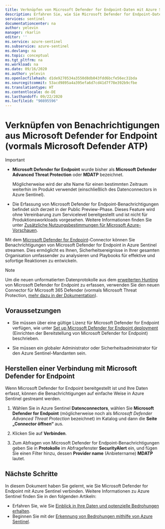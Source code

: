 ```yaml
---
title: Verknüpfen von Microsoft Defender for Endpoint-Daten mit Azure Sentinel | Microsoft-Dokumentation
description: Erfahren Sie, wie Sie Microsoft Defender for Endpoint-Daten (vormals Microsoft Defender ATP) mit Azure Sentinel verbinden.
services: sentinel
documentationcenter: na
author: yelevin
manager: rkarlin
editor: ''
ms.service: azure-sentinel
ms.subservice: azure-sentinel
ms.devlang: na
ms.topic: conceptual
ms.tgt_pltfrm: na
ms.workload: na
ms.date: 09/16/2020
ms.author: yelevin
ms.openlocfilehash: d1de9270534a3550d8db043fdd6bcfe56ec31bda
ms.sourcegitcommit: 53acd9895a4a395efa6d7cd41d7f78e392b9cfbe
ms.translationtype: HT
ms.contentlocale: de-DE
ms.lasthandoff: 09/22/2020
ms.locfileid: "90895596"
---
```

# <a name="connect-alerts-from-microsoft-defender-for-endpoint-formerly-microsoft-defender-atp"></a>Verknüpfen von Benachrichtigungen aus Microsoft Defender for Endpoint (vormals Microsoft Defender ATP)

> [!IMPORTANT]
>
> - **Microsoft Defender for Endpoint** wurde bisher als **Microsoft Defender Advanced Threat Protection** oder **MDATP** bezeichnet.
>
>     Möglicherweise wird der alte Name für einen bestimmten Zeitraum weiterhin im Produkt verwendet (einschließlich des Datenconnectors in Azure Sentinel).
>
> - Die Erfassung von Microsoft Defender for Endpoint-Benachrichtigungen befindet sich derzeit in der Public Preview-Phase.
> Dieses Feature wird ohne Vereinbarung zum Servicelevel bereitgestellt und ist nicht für Produktionsworkloads vorgesehen.
> Weitere Informationen finden Sie unter [Zusätzliche Nutzungsbestimmungen für Microsoft Azure-Vorschauen](https://azure.microsoft.com/support/legal/preview-supplemental-terms/).

Mit dem [Microsoft Defender for Endpoint](https://docs.microsoft.com/windows/security/threat-protection/microsoft-defender-atp/microsoft-defender-advanced-threat-protection)-Connector können Sie Benachrichtigungen von Microsoft Defender for Endpoint in Azure Sentinel streamen. Dies ermöglicht es Ihnen, Sicherheitsereignisse in Ihrer gesamten Organisation umfassender zu analysieren und Playbooks für effektive und sofortige Reaktionen zu entwickeln.

> [!NOTE]
>
> Um die neuen unformatierten Datenprotokolle aus dem [erweiterten Hunting](https://docs.microsoft.com/windows/security/threat-protection/microsoft-defender-atp/advanced-hunting-overview) von Microsoft Defender for Endpoint zu erfassen, verwenden Sie den neuen Connector für Microsoft 365 Defender (vormals Microsoft Threat Protection, [mehr dazu in der Dokumentation](./connect-microsoft-365-defender.md)).

## <a name="prerequisites"></a>Voraussetzungen

- Sie müssen über eine gültige Lizenz für Microsoft Defender for Endpoint verfügen, wie unter [Set up Microsoft Defender for Endpoint deployment](https://docs.microsoft.com/windows/security/threat-protection/microsoft-defender-atp/licensing) (Einrichten der Bereitstellung von Microsoft Defender for Endpoint) beschrieben. 

- Sie müssen ein globaler Administrator oder Sicherheitsadministrator für den Azure Sentinel-Mandanten sein.

## <a name="connect-to-microsoft-defender-for-endpoint"></a>Herstellen einer Verbindung mit Microsoft Defender for Endpoint

Wenn Microsoft Defender for Endpoint bereitgestellt ist und Ihre Daten erfasst, können die Benachrichtigungen auf einfache Weise in Azure Sentinel gestreamt werden.

1. Wählen Sie in Azure Sentinel **Datenconnectors**, wählen Sie **Microsoft Defender for Endpoint** (möglicherweise noch als *Microsoft Defender Advanced Threat Protection* bezeichnet) im Katalog und dann die **Seite „Connector öffnen“** aus.

1. Klicken Sie auf **Verbinden**. 

1. Zum Abfragen von Microsoft Defender for Endpoint-Benachrichtigungen geben Sie in **Protokolle** im Abfragefenster **SecurityAlert** ein, und fügen Sie einen Filter hinzu, dessen **Provider name** (Anbietername) **MDATP** lautet.

## <a name="next-steps"></a>Nächste Schritte
In diesem Dokument haben Sie gelernt, wie Sie Microsoft Defender for Endpoint mit Azure Sentinel verbinden. Weitere Informationen zu Azure Sentinel finden Sie in den folgenden Artikeln:
- Erfahren Sie, wie Sie [Einblick in Ihre Daten und potenzielle Bedrohungen erhalten](quickstart-get-visibility.md).
- Beginnen Sie mit der [Erkennung von Bedrohungen mithilfe von Azure Sentinel](tutorial-detect-threats.md).
